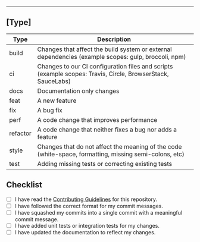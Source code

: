 ---

## [Type] <Description>

| Type     | Description                                                                                                 |
| -------- | ----------------------------------------------------------------------------------------------------------- |
| build    | Changes that affect the build system or external dependencies (example scopes: gulp, broccoli, npm)         |
| ci       | Changes to our CI configuration files and scripts (example scopes: Travis, Circle, BrowserStack, SauceLabs) |
| docs     | Documentation only changes                                                                                  |
| feat     | A new feature                                                                                               |
| fix      | A bug fix                                                                                                   |
| perf     | A code change that improves performance                                                                     |
| refactor | A code change that neither fixes a bug nor adds a feature                                                   |
| style    | Changes that do not affect the meaning of the code (white-space, formatting, missing semi-colons, etc)      |
| test     | Adding missing tests or correcting existing tests                                                           |

## Checklist

- [ ] I have read the [Contributing Guidelines](https://github.com/searge/k8s-controller/blob/main/docs/CONTRIBUTING.md) for this repository.
- [ ] I have followed the correct format for my commit messages.
- [ ] I have squashed my commits into a single commit with a meaningful commit message.
- [ ] I have added unit tests or integration tests for my changes.
- [ ] I have updated the documentation to reflect my changes.
